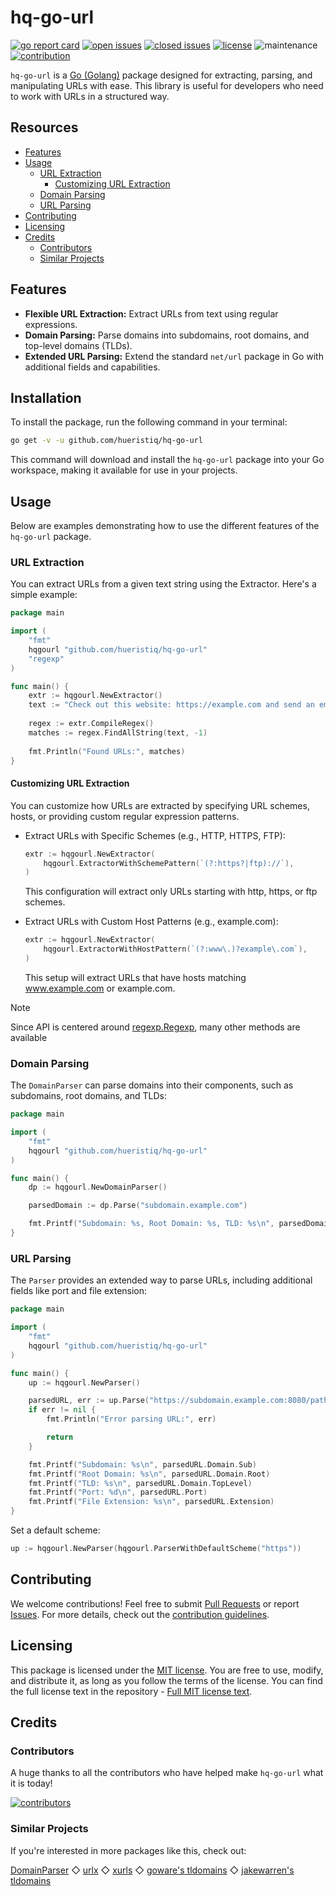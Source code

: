 # hq-go-url

[![go report card](https://goreportcard.com/badge/github.com/hueristiq/hq-go-url)](https://goreportcard.com/report/github.com/hueristiq/hq-go-url) [![open issues](https://img.shields.io/github/issues-raw/hueristiq/hq-go-url.svg?style=flat&color=1E90FF)](https://github.com/hueristiq/hq-go-url/issues?q=is:issue+is:open) [![closed issues](https://img.shields.io/github/issues-closed-raw/hueristiq/hq-go-url.svg?style=flat&color=1E90FF)](https://github.com/hueristiq/hq-go-url/issues?q=is:issue+is:closed) [![license](https://img.shields.io/badge/license-MIT-gray.svg?color=1E90FF)](https://github.com/hueristiq/hq-go-url/blob/master/LICENSE) ![maintenance](https://img.shields.io/badge/maintained%3F-yes-1E90FF.svg) [![contribution](https://img.shields.io/badge/contributions-welcome-1E90FF.svg)](https://github.com/hueristiq/hq-go-url/blob/master/CONTRIBUTING.md)

`hq-go-url` is a [Go (Golang)](http://golang.org/) package designed for extracting, parsing, and manipulating URLs with ease. This library is useful for developers who need to work with URLs in a structured way.

## Resources

* [Features](#features)
* [Usage](#usage)
    * [URL Extraction](#url-extraction)
        * [Customizing URL Extraction](#customizing-url-extraction)
    * [Domain Parsing](#domain-parsingn)
    * [URL Parsing](#url-parsing)
* [Contributing](#contributing)
* [Licensing](#licensing)
* [Credits](#credits)
    * [Contributors](#contributors)
    * [Similar Projects](#similar-projects)

## Features

* **Flexible URL Extraction:** Extract URLs from text using regular expressions.
* **Domain Parsing:** Parse domains into subdomains, root domains, and top-level domains (TLDs).
* **Extended URL Parsing:** Extend the standard `net/url` package in Go with additional fields and capabilities.

## Installation

To install the package, run the following command in your terminal:

```bash
go get -v -u github.com/hueristiq/hq-go-url
```

This command will download and install the `hq-go-url` package into your Go workspace, making it available for use in your projects.

## Usage

Below are examples demonstrating how to use the different features of the `hq-go-url` package.

### URL Extraction

You can extract URLs from a given text string using the Extractor. Here's a simple example:

```go
package main

import (
    "fmt"
    hqgourl "github.com/hueristiq/hq-go-url"
    "regexp"
)

func main() {
    extr := hqgourl.NewExtractor()
    text := "Check out this website: https://example.com and send an email to info@example.com."
    
    regex := extr.CompileRegex()
    matches := regex.FindAllString(text, -1)
    
    fmt.Println("Found URLs:", matches)
}
```

#### Customizing URL Extraction

You can customize how URLs are extracted by specifying URL schemes, hosts, or providing custom regular expression patterns.

* Extract URLs with Specific Schemes (e.g., HTTP, HTTPS, FTP):

    ```go
    extr := hqgourl.NewExtractor(
        hqgourl.ExtractorWithSchemePattern(`(?:https?|ftp)://`),
    )
    ```

    This configuration will extract only URLs starting with http, https, or ftp schemes.

* Extract URLs with Custom Host Patterns (e.g., example.com):

    ```go
    extr := hqgourl.NewExtractor(
        hqgourl.ExtractorWithHostPattern(`(?:www\.)?example\.com`),
    )

    ```

    This setup will extract URLs that have hosts matching www.example.com or example.com.

> [!NOTE]
> Since API is centered around [regexp.Regexp](https://golang.org/pkg/regexp/#Regexp), many other methods are available

### Domain Parsing

The `DomainParser` can parse domains into their components, such as subdomains, root domains, and TLDs:

```go
package main

import (
    "fmt"
    hqgourl "github.com/hueristiq/hq-go-url"
)

func main() {
    dp := hqgourl.NewDomainParser()

    parsedDomain := dp.Parse("subdomain.example.com")

    fmt.Printf("Subdomain: %s, Root Domain: %s, TLD: %s\n", parsedDomain.Sub, parsedDomain.Root, parsedDomain.TopLevel)
}
```

### URL Parsing

The `Parser` provides an extended way to parse URLs, including additional fields like port and file extension:

```go
package main

import (
    "fmt"
    hqgourl "github.com/hueristiq/hq-go-url"
)

func main() {
    up := hqgourl.NewParser()

    parsedURL, err := up.Parse("https://subdomain.example.com:8080/path/file.txt")
    if err != nil {
        fmt.Println("Error parsing URL:", err)

        return
    }

    fmt.Printf("Subdomain: %s\n", parsedURL.Domain.Sub)
    fmt.Printf("Root Domain: %s\n", parsedURL.Domain.Root)
    fmt.Printf("TLD: %s\n", parsedURL.Domain.TopLevel)
    fmt.Printf("Port: %d\n", parsedURL.Port)
    fmt.Printf("File Extension: %s\n", parsedURL.Extension)
}
```

Set a default scheme:

```go
up := hqgourl.NewParser(hqgourl.ParserWithDefaultScheme("https"))
```

## Contributing

We welcome contributions! Feel free to submit [Pull Requests](https://github.com/hueristiq/hq-go-url/pulls) or report [Issues](https://github.com/hueristiq/hq-go-url/issues). For more details, check out the [contribution guidelines](https://github.com/hueristiq/hq-go-url/blob/master/CONTRIBUTING.md).


## Licensing

This package is licensed under the [MIT license](https://opensource.org/license/mit). You are free to use, modify, and distribute it, as long as you follow the terms of the license. You can find the full license text in the repository - [Full MIT license text](https://github.com/hueristiq/hq-go-url/blob/master/LICENSE).

## Credits

### Contributors

A huge thanks to all the contributors who have helped make `hq-go-url` what it is today!

[![contributors](https://contrib.rocks/image?repo=hueristiq/hq-go-url&max=500)](https://github.com/hueristiq/hq-go-url/graphs/contributors)

### Similar Projects

If you're interested in more packages like this, check out:

[DomainParser](https://github.com/Cgboal/DomainParser) ◇ [urlx](https://github.com/goware/urlx) ◇ [xurls](https://github.com/mvdan/xurls) ◇ [goware's tldomains](https://github.com/goware/tldomains) ◇ [jakewarren's tldomains](https://github.com/jakewarren/tldomains)